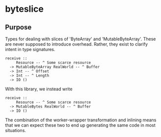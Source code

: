 # byteslice

## Purpose

Types for dealing with slices of 'ByteArray' and 'MutableByteArray'.
These are never supposed to introduce overhead. Rather, they exist
to clarify intent in type signatures.

    receive ::
         Resource -- ^ Some scarce resource
      -> MutableByteArray RealWorld -- ^ Buffer
      -> Int -- ^ Offset
      -> Int -- ^ Length
      -> IO ()

With this library, we instead write

    receive ::
         Resource -- ^ Some scarce resource
      -> MutableBytes RealWorld -- ^ Buffer
      -> IO ()

The combination of the worker-wrapper transformation and inlining means
that we can expect these two to end up generating the same code in most
situations.
